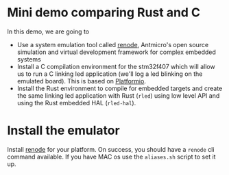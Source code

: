 # Mini  demo comparing Rust and C
In this demo, we are going to
- Use a system emulation tool called [renode](https://github.com/renode/renode/tree/master), Antmicro's open source simulation and virtual development framework for complex embedded systems
- Install a C compilation environment for the stm32f407 which will allow us to run a C linking led application (we'll log a led blinking on the emulated board). This is based on [Platformio](https://platformio.org/).
- Install the Rust environment to compile for embedded targets and create the same linking led application with Rust (`rled`) using low level API and  using the Rust embedded HAL (`rled-hal`). 
 
# Install the emulator
Install [renode](https://github.com/renode/renode/tree/master) for your platform. On success, you should have a `renode` cli command available. If you have MAC os use the `aliases.sh` script to set it up.

